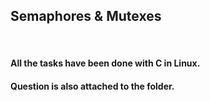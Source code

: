 <!DOCTYPE html>
<html>
<body>
<h2>Semaphores & Mutexes</h2>
<br>
<h4>All the tasks have been done with C in Linux.</h4>
<h4>Question is also attached to the folder.</h4>
</body>
</html>

